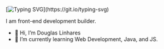 [![Typing SVG](https://readme-typing-svg.demolab.com?font=Fira+Code&duration=4000&pause=1000&color=0924F7&width=435&lines=Hello%2C+I'm+Douglas+Linhares;+I'm+a+Front-end+developer.)](https://git.io/typing-svg)
<p>I am front-end development builder.</p>
<ul>
<li>👋 Hi, I’m Douglas Linhares</li>
<li>🌱 I’m currently learning Web Development, Java, and JS.</li>
</ul>

